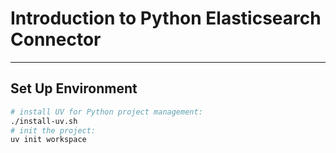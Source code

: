 # Introduction to Python Elasticsearch Connector

---

## Set Up Environment

```bash
# install UV for Python project management:
./install-uv.sh
# init the project:
uv init workspace
```